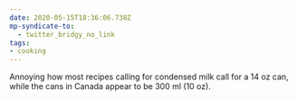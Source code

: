 ```yaml
---
date: 2020-05-15T18:36:06.738Z
mp-syndicate-to:
  - twitter_bridgy_no_link
tags:
- cooking
---
```


Annoying how most recipes calling for condensed milk call for a 14 oz can, while the cans in Canada appear to be 300 ml (10 oz).

